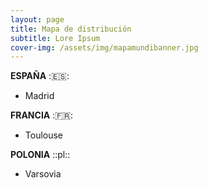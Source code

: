 ```yaml
---
layout: page
title: Mapa de distribución
subtitle: Lore Ipsum
cover-img: /assets/img/mapamundibanner.jpg
---
```


**ESPAÑA** ::es::
- Madrid

**FRANCIA** ::fr::
- Toulouse

**POLONIA** ::pl::
- Varsovia
